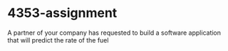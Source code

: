 # 4353-assignment
A partner of your company has requested to build a software application that will predict the rate of the fuel

